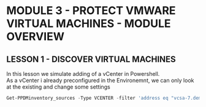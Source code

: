 # MODULE 3 - PROTECT VMWARE VIRTUAL MACHINES - MODULE OVERVIEW

## LESSON 1 - DISCOVER VIRTUAL MACHINES

In this lesson we simulate adding of a vCenter in Powershell.  
As a vCenter i already preconfigured in the Environemnt, we can only look at the existing and change some settings

```Powershell
Get-PPDMinventory_sources -Type VCENTER -filter 'address eq "vcsa-7.demo.local"'
```
